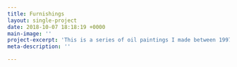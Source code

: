 ```yaml
---
title: Furnishings
layout: single-project
date: 2018-10-07 18:18:19 +0000
main-image: ''
project-excerpt: 'This is a series of oil paintings I made between 1997 and 1998. '
meta-description: ''

---
```

